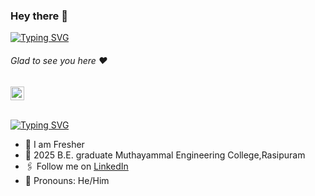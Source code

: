 ### Hey there :wave:

[![Typing SVG](https://readme-typing-svg.herokuapp.com?color=%2336BCF7&lines=This+is+Gurumoorthy )](https://git.io/typing-svg)
###### Glad to see you here :heart:
   
<a href="https://linkedin.com/in/gurumoorthy-s">
  <kbd>
  <img align="centre" alt="Guru's LinkdeIn" width="22px" src="https://cdn-icons-png.flaticon.com/512/174/174857.png" />
</a>

</a>

<br/>
<br/>

[![Typing SVG](https://readme-typing-svg.herokuapp.com?color=%2336BCF7&lines=Let's+Connect)](https://git.io/typing-svg)

- 🏢 I am Fresher
- 🏫 2025 B.E. graduate Muthayammal Engineering College,Rasipuram
- 🖇 Follow me on [LinkedIn](https://linkedin.com/in/gurumoorthy-s)
- 👯 Pronouns: He/Him
